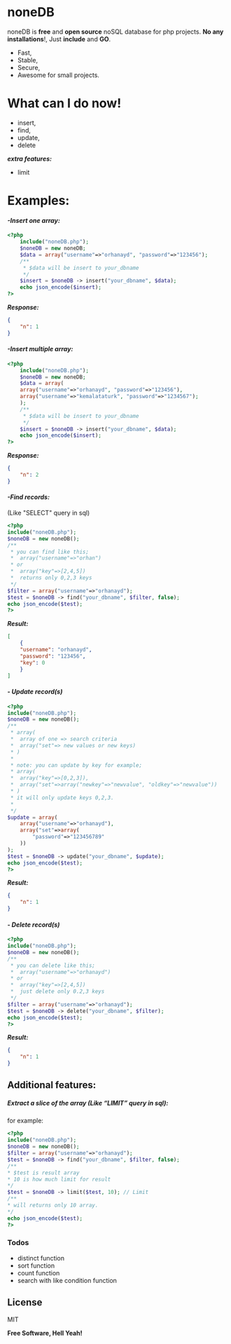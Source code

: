 # noneDB

noneDB is **free** and **open source** noSQL database for php projects. **No any installations**!, Just **include** and **GO**.

  - Fast,
  - Stable,
  - Secure,
  - Awesome for small projects.

# What can I do now!

  - insert,
  - find, 
  - update,
  - delete
  
  ***extra features:***
  - limit


# Examples:
#### ***-Insert one array:***
```php
<?php
    include("noneDB.php");
    $noneDB = new noneDB;
    $data = array("username"=>"orhanayd", "password"=>"123456");
    /**
     * $data will be insert to your_dbname 
     */
    $insert = $noneDB -> insert("your_dbname", $data);
    echo json_encode($insert);
?>
```
***Response:***
``` json
{
    "n": 1
}
```
#### ***-Insert multiple array:***
```php
<?php
    include("noneDB.php");
    $noneDB = new noneDB;
    $data = array(
    array("username"=>"orhanayd", "password"=>"123456"), 
    array("username"=>"kemalataturk", "password"=>"1234567");
    );
    /**
     * $data will be insert to your_dbname 
     */
    $insert = $noneDB -> insert("your_dbname", $data);
    echo json_encode($insert);
?>
```
***Response:***
```json
{
    "n": 2
}
```
#### ***-Find records:*** 
 (Like "SELECT" query in sql)
```php
<?php
include("noneDB.php");
$noneDB = new noneDB();
/**
 * you can find like this;
 *  array("username"=>"orhan")
 * or
 *  array("key"=>[2,4,5])
 *  returns only 0,2,3 keys 
 */
$filter = array("username"=>"orhanayd");
$test = $noneDB -> find("your_dbname", $filter, false);
echo json_encode($test);
?>
```
***Result:***
```json
[
    {
    "username": "orhanayd", 
    "password": "123456", 
    "key": 0
    }
]
```

#### ***- Update record(s)***
```php
<?php
include("noneDB.php");
$noneDB = new noneDB();
/**
 * array(
 *  array of one => search criteria
 *  array("set"=> new values or new keys)
 * )
 * 
 * note: you can update by key for example;
 * array(
 *  array("key"=>[0,2,3]),
 *  array("set"=>array("newkey"=>"newvalue", "oldkey"=>"newvalue"))
 * )
 * it will only update keys 0,2,3.
 * 
 */
$update = array(
    array("username"=>"orhanayd"),
    array("set"=>array(
        "password"=>"123456789"
    ))
);
$test = $noneDB -> update("your_dbname", $update);
echo json_encode($test);
?>
```
***Result:***
```json
{
    "n": 1
}
```

#### ***- Delete record(s)***
```php
<?php
include("noneDB.php");
$noneDB = new noneDB();
/**
 * you can delete like this;
 *  array("username"=>"orhanayd")
 * or
 *  array("key"=>[2,4,5])
 *  just delete only 0.2,3 keys
 */
$filter = array("username"=>"orhanayd");
$test = $noneDB -> delete("your_dbname", $filter);
echo json_encode($test);
?>
```
***Result:***
```json
{
    "n": 1
}
```

## Additional features:

##### Extract a slice of the array (Like “LIMIT” query in sql):
for example:
```php
<?php
include("noneDB.php");
$noneDB = new noneDB();
$filter = array("username"=>"orhanayd");
$test = $noneDB -> find("your_dbname", $filter, false);
/**
* $test is result array
* 10 is how much limit for result
*/
$test = $noneDB -> limit($test, 10); // Limit
/**
* will returns only 10 array.
*/
echo json_encode($test);
?>
```

### Todos

 - distinct function
 - sort function
 - count function
 - search with like condition function

License
----

MIT

**Free Software, Hell Yeah!**
